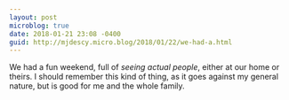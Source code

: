 ```yaml
---
layout: post
microblog: true
date: 2018-01-21 23:08 -0400
guid: http://mjdescy.micro.blog/2018/01/22/we-had-a.html
---
```

We had a fun weekend, full of _seeing actual people_, either at our home or theirs. I should remember this kind of thing, as it goes against my general nature, but is good for me and the whole family.
